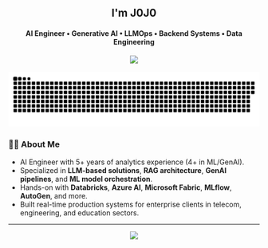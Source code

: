 <h2 align="center">I'm J0J0</h2>
<h4 align="center">AI Engineer • Generative AI • LLMOps • Backend Systems • Data Engineering</h4>

<p align="center">
  <img src="https://readme-typing-svg.demolab.com/?lines=Building+Smart+AI+Systems;LLM%20Specialist%20%7C%20MLOps%20Engineer;Powering+RAG,+ETL,+and+Recommenders;Lifelong+learner+and+open-source+enthusiast&center=true&width=800&height=45&font=Fira%20Code&pause=1000" />
</p>
<p align="left">
   <img src="./assets/contribution_grid_snake.svg" alt="snake">
</p>

### 👨‍💼 About Me

- AI Engineer with 5+ years of analytics experience (4+ in ML/GenAI).
- Specialized in **LLM-based solutions**, **RAG architecture**, **GenAI pipelines**, and **ML model orchestration**.
- Hands-on with **Databricks**, **Azure AI**, **Microsoft Fabric**, **MLflow**, **AutoGen**, and more.
- Built real-time production systems for enterprise clients in telecom, engineering, and education sectors.


---
<p align="center">
  <!-- <img src="https://img.shields.io/github/followers/01-for-all?label=Follow&style=social" />
  <img src="https://img.shields.io/github/stars/01-for-all?style=social" /> -->
  <img src="https://komarev.com/ghpvc/?username=01-for-all&color=brightgreen" />
  <!-- <img src="https://img.shields.io/badge/Profile%20views-10k%2B-brightgreen" /> -->

</p>
